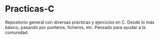 # Practicas-C
Repositorio general con diversas prácticas y ejercicios en C. Desde lo más básico, pasando por punteros, ficheros, etc.
Pensado para ayudar a la comunidad.
